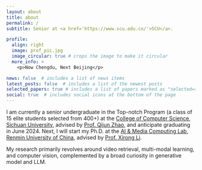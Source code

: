 ```yaml
---
layout: about
title: about
permalink: /
subtitle: Senior at <a href='https://www.scu.edu.cn/'>SCU</a>.

profile:
  align: right
  image: prof_pic.jpg
  image_circular: true # crops the image to make it circular
  more_info: >
    <p>Now Chengdu, Next Beijing</p>

news: false  # includes a list of news items
latest_posts: false  # includes a list of the newest posts
selected_papers: true # includes a list of papers marked as "selected={true}"
social: true  # includes social icons at the bottom of the page
---
```


I am currently a senior undergraduate in the Top-notch Program (a class of 15 elite students selected from 400+) at the [College of Computer Science](http://cs.scu.edu.cn/), [Sichuan University](https://www.scu.edu.cn/), advised by [Prof. Qijun Zhao](http://www.scubrl.org/qjzhao), and anticipate graduating in June 2024. Next, I will start my Ph.D. at the [AI & Media Computing Lab](https://ruc-aimc-lab.github.io/), [Renmin University of China](https://www.ruc.edu.cn/), advised by [Prof. Xirong Li](http://lixirong.net/).

My research primarily revolves around video retrieval, multi-modal learning, and computer vision, complemented by a broad curiosity in generative model and LLM.

<!-- Write your biography here. Tell the world about yourself. Link to your favorite [subreddit](http://reddit.com). You can put a picture in, too. The code is already in, just name your picture `prof_pic.jpg` and put it in the `img/` folder.

Put your address / P.O. box / other info right below your picture. You can also disable any of these elements by editing `profile` property of the YAML header of your `_pages/about.md`. Edit `_bibliography/papers.bib` and Jekyll will render your [publications page](/al-folio/publications/) automatically.

Link to your social media connections, too. This theme is set up to use [Font Awesome icons](http://fortawesome.github.io/Font-Awesome/) and [Academicons](https://jpswalsh.github.io/academicons/), like the ones below. Add your Facebook, Twitter, LinkedIn, Google Scholar, or just disable all of them. -->